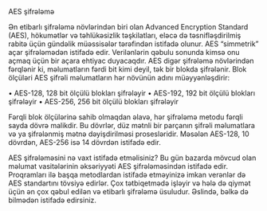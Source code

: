 AES şifrələmə

Ən etibarlı şifrələmə növlərindən biri olan Advanced Encryption Standard (AES), hökumətlər və təhlükəsizlik təşkilatları, eləcə də təsnifləşdirilmiş rabitə üçün gündəlik müəssisələr tərəfindən istifadə olunur. AES “simmetrik” açar şifrələmədən istifadə edir. Verilənlərin qəbulu sonunda kimsə onu açmaq üçün bir açara ehtiyac duyacaqdır.
AES digər şifrələmə növlərindən fərqlənir ki, məlumatların fərdi bit kimi deyil, tək bir blokda şifrələnir. Blok ölçüləri AES şifrəli məlumatların hər növünün adını müəyyənləşdirir:

• AES-128, 128 bit ölçülü blokları şifrələyir
• AES-192, 192 bit ölçülü blokları şifrələyir
• AES-256, 256 bit ölçülü blokları şifrələyir

Fərqli blok ölçülərinə sahib olmaqdan əlavə, hər şifrələmə metodu fərqli sayda dövrə malikdir. Bu dövrlər, düz mətnli bir parçanın şifrəli məlumatlara və ya şifrələnmiş mətnə dəyişdirilməsi prosesləridir. Məsələn AES-128, 10 dövrdən, AES-256 isə 14 dövrdən istifadə edir.

AES şifrələməsini nə vaxt istifadə etməlisiniz?
Bu gün bazarda mövcud olan məlumat vasitələrinin əksəriyyəti AES şifrələməsindən istifadə edir. Proqramları ilə başqa metodlardan istifadə etməyinizə imkan verənlər də AES standartını tövsiyə edirlər. Çox tətbiqetmədə işləyir və hələ də qiymət üçün ən çox qəbul edilən və etibarlı şifrələmə üsuludur. Əslində, bəlkə də bilmədən istifadə edirsiniz.
